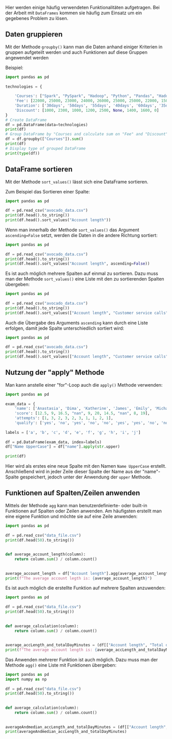 Hier werden einige häufig verwendeten Funktionalitäten aufgetragen.
Bei der Arbeit mit `DataFrames` kommen sie häufig zum Einsatz um ein gegebenes Problem zu lösen.

## Daten gruppieren

Mit der Methode `groupby()` kann man die Daten anhand einiger Kriterien in gruppen aufgeteilt werden und auch Funktionen auf diese Gruppen angewendet werden

Beispiel:
```python
import pandas as pd  
  
technologies = {  
  
    'Courses': ["Spark", "PySpark", "Hadoop", "Python", "Pandas", "Hadoop", "Spark", "Python", "NA"],  
    'Fee': [22000, 25000, 23000, 24000, 26000, 25000, 25000, 22000, 1500],  
    'Duration': ['30days', '50days', '55days', '40days', '60days', '35days', '30days', '50days', '40days'],  
    'Discount': [1000, 2300, 1000, 1200, 2500, None, 1400, 1600, 0]  
}  
# Create DataFrame  
df = pd.DataFrame(data=technologies)  
print(df)  
# Group DataFrame by "Courses and calculate sum on "Fee" and "Discount" columns  
df = df.groupby(["Courses"]).sum()  
print(df)  
# Display type of grouped DataFrame  
print(type(df))
```

## DataFrame sortieren

Mit der Methode `sort_values()` lässt sich eine DataFrame sortieren.

Zum Beispiel das Sortieren einer Spalte:
```python
import pandas as pd  
  
df = pd.read_csv("avocado_data.csv")  
print(df.head().to_string())  
print(df.head().sort_values("Account length"))
```

Wenn man innerhalb der Methode `sort_values()` das Argument `ascending=False` setzt, werden die Daten in die andere Richtung sortiert:
```python
import pandas as pd  
  
df = pd.read_csv("avocado_data.csv")  
print(df.head().to_string())  
print(df.head().sort_values("Account length", ascending=False))
```

Es ist auch möglich mehrere Spalten auf einmal zu sortieren. Dazu muss man der Methode `sort_values()` eine Liste mit den zu sortierenden Spalten übergeben:
```python
import pandas as pd  
  
df = pd.read_csv("avocado_data.csv")  
print(df.head().to_string())  
print(df.head().sort_values(["Account length", "Customer service calls"], ascending=False))
```

Auch die Übergabe des Arguments `ascending` kann durch eine Liste erfolgen, damit jede Spalte unterschiedlich sortiert wird:
```python
import pandas as pd  
  
df = pd.read_csv("avocado_data.csv")  
print(df.head().to_string())  
print(df.head().sort_values(["Account length", "Customer service calls"], ascending=[False, True]))
```

## Nutzung der "apply" Methode

Man kann anstelle einer "for"-Loop auch die `apply()` Methode verwenden:
```python
import pandas as pd  
  
exam_data = {  
    'name': ['Anastasia', 'Dima', 'Katherine', 'James', 'Emily', 'Michael', 'Matthew', 'Laura', 'Kevin', 'Jonas'],  
    'score': [12.5, 9, 16.5, "nan", 9, 20, 14.5, "nan", 8, 19],  
    'attempts': [1, 3, 2, 3, 2, 3, 1, 1, 2, 1],  
    'qualify': ['yes', 'no', 'yes', 'no', 'no', 'yes', 'yes', 'no', 'no', 'yes']}  
  
labels = ['a', 'b', 'c', 'd', 'e', 'f', 'g', 'h', 'i', 'j']  
  
df = pd.DataFrame(exam_data, index=labels)  
df["Name UpperCase"] = df["name"].apply(str.upper)  
  
print(df)
```

Hier wird als erstes eine neue Spalte mit den Namen `Name UpperCase` erstellt. Anschließend wird in jeder Zeile dieser Spalte der Name aus der "name"-Spalte gespeichert, jedoch unter der Anwendung der `upper` Methode.

## Funktionen auf Spalten/Zeilen anwenden

Mittels der Methode `agg` kann man benutzerdefinierte- oder built-in Funktionen auf Spalten oder Zeilen anwenden. Am häufigsten erstellt man eine eigene Funktion und möchte sie auf eine Zeile anwenden:
```python
import pandas as pd  
  
df = pd.read_csv("data_file.csv")  
print(df.head(50).to_string())  
  
  
def average_account_length(column):  
    return column.sum() / column.count()  
  
  
average_account_length = df["Account length"].agg(average_account_length)  
print(f"The average account legth is: {average_account_length}")
```

Es ist auch möglich die erstellte Funktion auf mehrere Spalten anzuwenden:
```python
import pandas as pd  
  
df = pd.read_csv("data_file.csv")  
print(df.head(50).to_string())  
  
  
def average_calculation(column):  
    return column.sum() / column.count()  
  
  
average_accLength_and_totalDayMinutes = (df[["Account length", "Total day minutes"]].agg(average_calculation))  
print(f"The average account length is: {average_accLength_and_totalDayMinutes[0]} and the average total day minutes are: {average_accLength_and_totalDayMinutes[1]}")
```

Das Anwenden mehrerer Funktion ist auch möglich. Dazu muss man der Methode `agg()` eine Liste mit Funktionen übergeben:
```python
import pandas as pd  
import numpy as np  
  
df = pd.read_csv("data_file.csv")  
print(df.head(50).to_string())  
  
  
def average_calculation(column):  
    return column.sum() / column.count()  
  
  
averageAndmedian_accLength_and_totalDayMinutes = (df[["Account length", "Total day minutes"]].agg([average_calculation, np.median]))  
print(averageAndmedian_accLength_and_totalDayMinutes)
```
